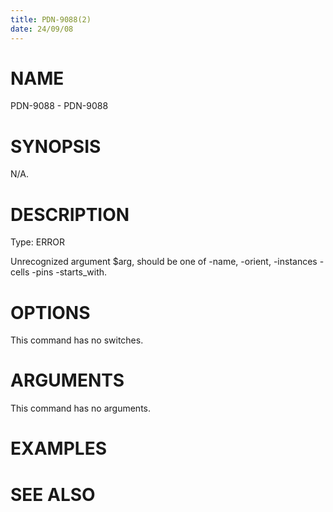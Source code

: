 ```yaml
---
title: PDN-9088(2)
date: 24/09/08
---
```


# NAME

PDN-9088 - PDN-9088

# SYNOPSIS

N/A.

# DESCRIPTION

Type: ERROR

Unrecognized argument $arg, should be one of -name, -orient, -instances -cells -pins -starts_with.

# OPTIONS

This command has no switches.

# ARGUMENTS

This command has no arguments.

# EXAMPLES

# SEE ALSO
